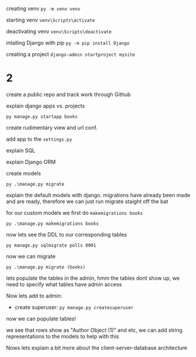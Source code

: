 creating venv 
`py -m venv venv`

starting venv
`venv\Scripts\activate`

deactivating venv
`venv\Scripts\deactivate`

intalling Django with pip
`py -m pip install Django`

creating a project
`django-admin startproject mysite`



# 2
create a public repo and track work through Github

explain django apps vs. projects

`py manage.py startapp books`

create rudimentary view and url conf.

add app to the `settings.py`

explain SQL

explain Django ORM

create models

`py .\manage.py migrate`

explain the default models with django. migrations have already been made and are ready, 
therefore we can just run migrate staight off the bat

for our custom models we first do `makemigrations books`

`py .\manage.py makemigrations books`

now lets see the DDL to our corresponding tables

`py manage.py sqlmigrate polls 0001`

now we can migrate

`py .\manage.py migrate (books)`

lets populate the tables in the admin, hmm the tables dont show up, we need to specify what tables
have admin access

Now lets add to admin:
 - create superuser: `py manage.py createsuperuser`

now we can populate tables!

we see that rows show as "Author Object (1)" and etc,
we can add string representations to the models to help with this

Nows lets explain a bit more about the client-server-database architecture 







